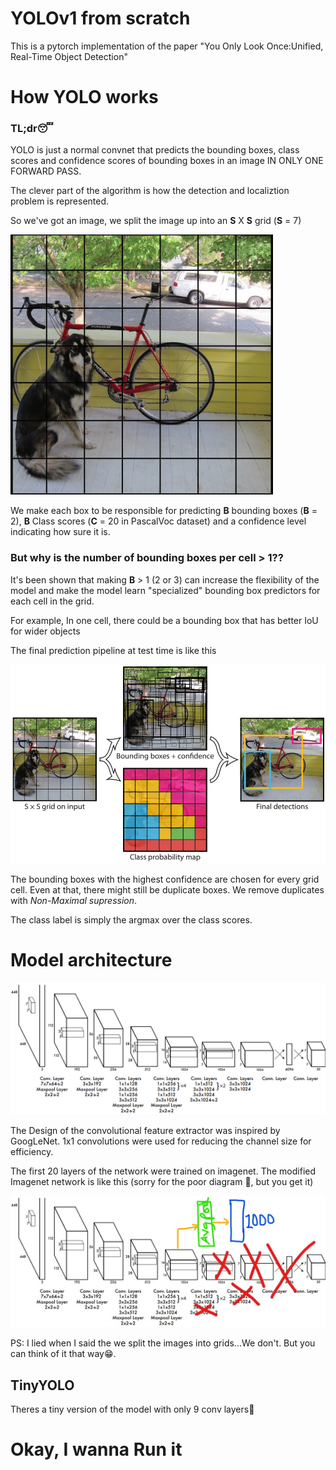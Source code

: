 # YOLOv1 from scratch

This is a pytorch implementation of the paper "You Only Look Once:Unified, Real-Time Object Detection"

# How YOLO works
### TL;dr😴
YOLO is just a normal convnet that predicts the bounding boxes, class scores and confidence scores of bounding boxes in an image IN ONLY ONE FORWARD PASS.

The clever part of the algorithm is how the detection and localiztion problem is represented.

So we've got an image, we split the image up into an **S** X **S** grid (**S** = 7)

![S x S grid on image](imgs/sxs_grid.png)

We make each box to be responsible for predicting **B** bounding boxes (**B** = 2), **B** Class scores (**C** = 20 in PascalVoc dataset) and a confidence level indicating how sure it is.

### But why is the number of bounding boxes per cell > 1??

It's been shown that making **B** > 1 (2 or 3) can increase the flexibility of the model and make the model learn "specialized" bounding box predictors for each cell in the grid.

For example, In one cell, there could be a bounding box that has better IoU for wider objects

The final prediction pipeline at test time is like this

![Prediction pipeline](imgs/pipeline.png)

The bounding boxes with the highest confidence are chosen for every grid cell. Even at that, there might still be duplicate boxes.
We remove duplicates with *Non-Maximal supression*.

The class label is simply the argmax over the class scores.


# Model architecture

![YOLOv1 architecture](imgs/YOLOv1_architecture.png)

The Design of the convolutional feature extractor was inspired by GoogLeNet. 1x1 convolutions were used for reducing the channel size for efficiency.

The first 20 layers of the network were trained on imagenet. The modified Imagenet network is like this (sorry for the poor diagram 🥴, but you get it)

![Pretrained on ImageNet](imgs/ImageNet-Pretrain.png)


PS: I lied when I said the we split the images into grids...We don't. But you can think of it that way😁.

## TinyYOLO
Theres a tiny version of the model with only 9 conv layers🤯

# Okay, I wanna Run it
